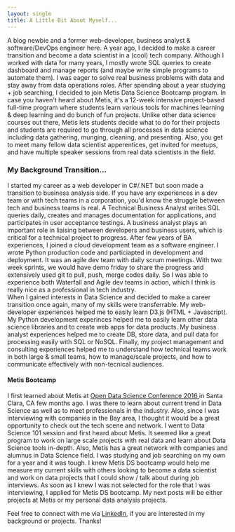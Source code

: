 ```yaml
---
layout: single
title: A Little Bit About Myself...
---
```

<p>
A blog newbie and a former web-developer, business analyst & software/DevOps engineer here. A year ago, I decided to make a career transition and become a data scientist in a (cool) tech company. Although I worked with data for many years, I mostly wrote SQL queries to create dashboard and manage reports (and maybe write simple programs to automate them). I was eager to solve real business problems with data and stay away from data operations roles. After spending about a year studying + job searching, I decided to join Metis Data Science Bootcamp program. In case you haven't heard about Metis, it's a 12-week intensive project-based full-time program where students learn various tools for machines learning & deep learning and do bunch of fun projects. Unlike other data science courses out there, Metis lets students decide what to do for their projects and students are required to go through all processes in data science including data gathering, munging, cleaning, and presenting. Also, you get to meet many fellow data scientist apperentices, get invited for meetups, and have multiple speaker sessions from real data scientists in the field. 

</p>

### My Background Transition...
<p>
I started my career as a web developer in C#/.NET but soon made a transition to business analysis side. If you have any experiences in a dev team or with tech teams in a corporation, you'd know the struggle between tech and business teams is real. A Technical Business Analyst writes SQL queries daily, creates and manages documentation for applications, and participates in user acceptance testings. A business analyst plays an important role in liaising between developers and business users, which is critical for a technical project to progress. After few years of BA experiences, I joined a cloud development team as a software engineer. I wrote Python production code and particiapted in development and deployment. It was an agile dev team with daily scrum meetings. With two week sprints, we would have demo friday to share the progress and extensively used git to pull, push, merge codes daily. So I was able to experience both Waterfall and Agile dev teams in action, which I think is really nice as a professional in tech industry. 
<br>
When I gained interests in Data Science and decided to make a career transition once again, many of my skills were transferrable. 
My web-developer experiences helped me to easily learn D3.js (HTML + Javascript). My Python development experinces helped me to easily learn other data science libraries and to create web apps for data products. My business analyst experiences helped me to create DB, store data, and pull data for processing easily with SQL or NoSQL. Finally, my project management and consulting experiences helped me to understand how technical teams work in both large & small teams, how to manage/scale projects, and how to communicate effectively with non-tecnical audiences.  <br>

</p>

#### Metis Bootcamp

<p>

I first learned about Metis at <a href='https://www.odsc.com/'>Open Data Science Conference 2016 </a> in Santa Clara, CA few months ago. I was there to learn about current trend in Data Science as well as to meet professionals in the industry. Also, since I was interviewing with companies in the Bay area, I thought it would be a great opportunity to check out the tech scene and network. I went to Data Science 101 session and first heard about Metis. It seemed like a great program to work on large scale projects with real data and learn about Data Science tools in-depth. Also, Metis has a great network with companies and alumnus in Data Science field. I was studying and job searching on my own for a year and it was tough. I knew Metis DS bootcamp would help me measure my current skills with others looking to become a data scientist and work on data projects that I could show / talk about during job interviews. As soon as I knew I was not selected for the role that I was interviewing, I applied for Metis DS bootcamp. My next posts will be either projects at Metis or my personal data analysis projects. 

Feel free to connect with me via <a href='https://www.linkedin.com/in/jamesjschoi'>LinkedIn</a>, if you are interested in my background or projects. Thanks!

</p>


